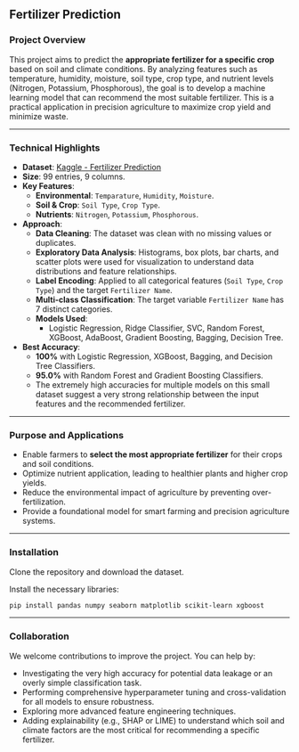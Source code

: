 ## Fertilizer Prediction

### Project Overview

This project aims to predict the **appropriate fertilizer for a specific crop** based on soil and climate conditions. By analyzing features such as temperature, humidity, moisture, soil type, crop type, and nutrient levels (Nitrogen, Potassium, Phosphorous), the goal is to develop a machine learning model that can recommend the most suitable fertilizer. This is a practical application in precision agriculture to maximize crop yield and minimize waste.

-----

### Technical Highlights

  * **Dataset**: [Kaggle - Fertilizer Prediction](https://www.kaggle.com/datasets/gdabhishek/fertilizer-prediction)
  * **Size**: 99 entries, 9 columns.
  * **Key Features**:
      * **Environmental**: `Temparature`, `Humidity`, `Moisture`.
      * **Soil & Crop**: `Soil Type`, `Crop Type`.
      * **Nutrients**: `Nitrogen`, `Potassium`, `Phosphorous`.
  * **Approach**:
      * **Data Cleaning**: The dataset was clean with no missing values or duplicates.
      * **Exploratory Data Analysis**: Histograms, box plots, bar charts, and scatter plots were used for visualization to understand data distributions and feature relationships.
      * **Label Encoding**: Applied to all categorical features (`Soil Type`, `Crop Type`) and the target `Fertilizer Name`.
      * **Multi-class Classification**: The target variable `Fertilizer Name` has 7 distinct categories.
      * **Models Used**:
          * Logistic Regression, Ridge Classifier, SVC, Random Forest, XGBoost, AdaBoost, Gradient Boosting, Bagging, Decision Tree.
  * **Best Accuracy**:
      * **100%** with Logistic Regression, XGBoost, Bagging, and Decision Tree Classifiers.
      * **95.0%** with Random Forest and Gradient Boosting Classifiers.
      * The extremely high accuracies for multiple models on this small dataset suggest a very strong relationship between the input features and the recommended fertilizer.

-----

### Purpose and Applications

  * Enable farmers to **select the most appropriate fertilizer** for their crops and soil conditions.
  * Optimize nutrient application, leading to healthier plants and higher crop yields.
  * Reduce the environmental impact of agriculture by preventing over-fertilization.
  * Provide a foundational model for smart farming and precision agriculture systems.

-----

### Installation

Clone the repository and download the dataset.

Install the necessary libraries:

```bash
pip install pandas numpy seaborn matplotlib scikit-learn xgboost
```

-----

### Collaboration

We welcome contributions to improve the project. You can help by:

  * Investigating the very high accuracy for potential data leakage or an overly simple classification task.
  * Performing comprehensive hyperparameter tuning and cross-validation for all models to ensure robustness.
  * Exploring more advanced feature engineering techniques.
  * Adding explainability (e.g., SHAP or LIME) to understand which soil and climate factors are the most critical for recommending a specific fertilizer.
